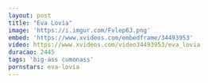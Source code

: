 ```yaml
---
layout: post
title: "Eva Lovia"
image: 'https://i.imgur.com/Fvlep6J.png'
embed: 'https://www.xvideos.com/embedframe/34493953'
video: https://www.xvideos.com/video34493953/eva_lovia
duracao: 2445
tags: 'big-ass cumonass'
pornstars: eva-lovia
---
```

